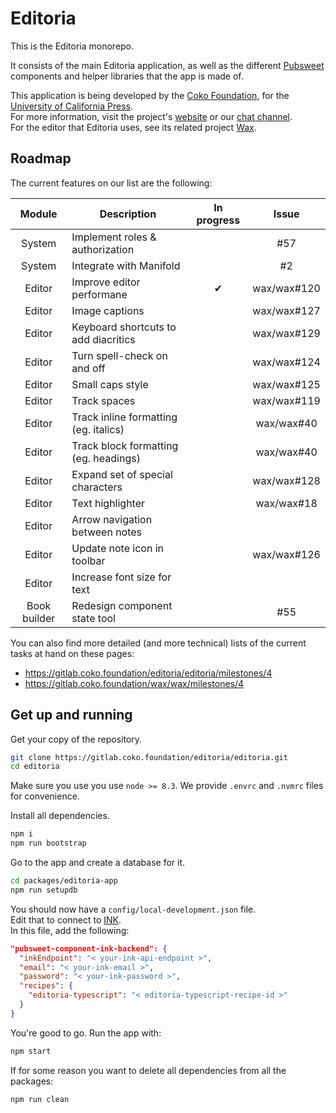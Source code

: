# Editoria  

This is the Editoria monorepo.  

It consists of the main Editoria application, as well as the different [Pubsweet](https://gitlab.coko.foundation/pubsweet) components and helper libraries that the app is made of.  

This application is being developed by the [Coko Foundation](https://coko.foundation/), for the [University of California Press](http://www.ucpress.edu/).  
For more information, visit the project's [website](https://editoria.pub/) or our [chat channel](https://mattermost.coko.foundation/coko/channels/editoria).  
For the editor that Editoria uses, see its related project [Wax](https://gitlab.coko.foundation/wax/wax).  

## Roadmap

The current features on our list are the following:

|Module       |Description                              |In progress  |Issue|
|:---:        |---                                      |:---:        |:---:|
|System       |Implement roles & authorization          |             |#57|
|System       |Integrate with Manifold                  |             |#2|
|Editor       |Improve editor performane                |&#x2714;     |wax/wax#120|
|Editor       |Image captions                           |             |wax/wax#127|
|Editor       |Keyboard shortcuts to add diacritics     |             |wax/wax#129|
|Editor       |Turn spell-check on and off              |             |wax/wax#124|
|Editor       |Small caps style                         |             |wax/wax#125|
|Editor       |Track spaces                             |             |wax/wax#119|
|Editor       |Track inline formatting (eg. italics)    |             |wax/wax#40|
|Editor       |Track block formatting (eg. headings)    |             |wax/wax#40|
|Editor       |Expand set of special characters         |             |wax/wax#128|
|Editor       |Text highlighter                         |             |wax/wax#18|
|Editor       |Arrow navigation between notes           |             ||
|Editor       |Update note icon in toolbar              |             |wax/wax#126|
|Editor       |Increase font size for text              |             ||
|Book builder |Redesign component state tool            |             |#55|

You can also find more detailed (and more technical) lists of the current tasks at hand on these pages:
* https://gitlab.coko.foundation/editoria/editoria/milestones/4
* https://gitlab.coko.foundation/wax/wax/milestones/4

## Get up and running  

Get your copy of the repository.  
```sh
git clone https://gitlab.coko.foundation/editoria/editoria.git
cd editoria
```

Make sure you use you use `node >= 8.3`. We provide `.envrc` and `.nvmrc` files for convenience.  

Install all dependencies.  
```sh
npm i
npm run bootstrap
```

Go to the app and create a database for it.  
```sh
cd packages/editoria-app
npm run setupdb
```

You should now have a `config/local-development.json` file.  
Edit that to connect to [INK](https://gitlab.coko.foundation/INK/ink-api).  
In this file, add the following:  
```json
"pubsweet-component-ink-backend": {
  "inkEndpoint": "< your-ink-api-endpoint >",
  "email": "< your-ink-email >",
  "password": "< your-ink-password >",
  "recipes": {
    "editoria-typescript": "< editoria-typescript-recipe-id >"
  }
}
```

You're good to go. Run the app with:  
```sh
npm start
```

If for some reason you want to delete all dependencies from all the packages:  
```sh
npm run clean
```
